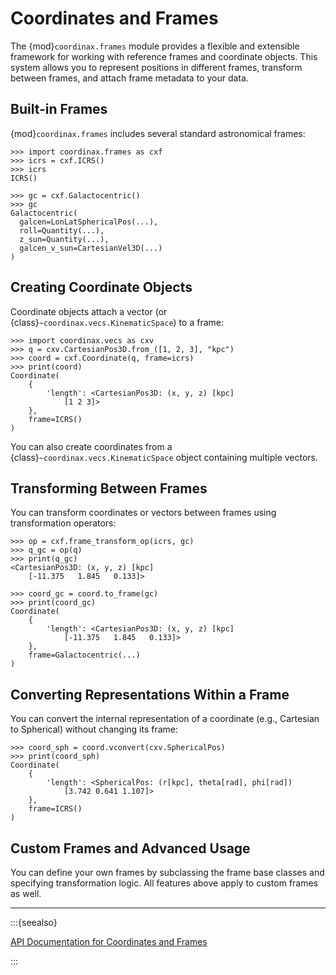 # Coordinates and Frames

The {mod}`coordinax.frames` module provides a flexible and extensible framework
for working with reference frames and coordinate objects. This system allows you
to represent positions in different frames, transform between frames, and attach
frame metadata to your data.

## Built-in Frames

{mod}`coordinax.frames` includes several standard astronomical frames:

```{code-block} python
>>> import coordinax.frames as cxf
>>> icrs = cxf.ICRS()
>>> icrs
ICRS()

>>> gc = cxf.Galactocentric()
>>> gc
Galactocentric(
  galcen=LonLatSphericalPos(...),
  roll=Quantity(...),
  z_sun=Quantity(...),
  galcen_v_sun=CartesianVel3D(...)
)
```

## Creating Coordinate Objects

Coordinate objects attach a vector (or {class}`~coordinax.vecs.KinematicSpace`)
to a frame:

```{code-block} python
>>> import coordinax.vecs as cxv
>>> q = cxv.CartesianPos3D.from_([1, 2, 3], "kpc")
>>> coord = cxf.Coordinate(q, frame=icrs)
>>> print(coord)
Coordinate(
    {
        'length': <CartesianPos3D: (x, y, z) [kpc]
            [1 2 3]>
    },
    frame=ICRS()
)
```

You can also create coordinates from a {class}`~coordinax.vecs.KinematicSpace`
object containing multiple vectors.

## Transforming Between Frames

You can transform coordinates or vectors between frames using transformation
operators:

```{code-block} python
>>> op = cxf.frame_transform_op(icrs, gc)
>>> q_gc = op(q)
>>> print(q_gc)
<CartesianPos3D: (x, y, z) [kpc]
    [-11.375   1.845   0.133]>

>>> coord_gc = coord.to_frame(gc)
>>> print(coord_gc)
Coordinate(
    {
        'length': <CartesianPos3D: (x, y, z) [kpc]
            [-11.375   1.845   0.133]>
    },
    frame=Galactocentric(...)
)
```

## Converting Representations Within a Frame

You can convert the internal representation of a coordinate (e.g., Cartesian to
Spherical) without changing its frame:

```{code-block} python
>>> coord_sph = coord.vconvert(cxv.SphericalPos)
>>> print(coord_sph)
Coordinate(
    {
        'length': <SphericalPos: (r[kpc], theta[rad], phi[rad])
            [3.742 0.641 1.107]>
    },
    frame=ICRS()
)
```

## Custom Frames and Advanced Usage

You can define your own frames by subclassing the frame base classes and
specifying transformation logic. All features above apply to custom frames as
well.

---

:::{seealso}

[API Documentation for Coordinates and Frames](../api/frames.md)

:::
